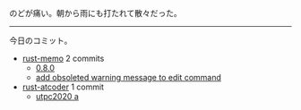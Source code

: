 のどが痛い。朝から雨にも打たれて散々だった。

---

今日のコミット。

- [rust-memo](https://github.com/bouzuya/rust-memo) 2 commits
  - [0.8.0](https://github.com/bouzuya/rust-memo/commit/6903ad5bcb6e5c041beb9d5d1aa80dfb1e941172)
  - [add obsoleted warning message to edit command](https://github.com/bouzuya/rust-memo/commit/000d927d3c2b4aee2c1c76b88a0fa9fc3c55a7f3)
- [rust-atcoder](https://github.com/bouzuya/rust-atcoder) 1 commit
  - [utpc2020 a](https://github.com/bouzuya/rust-atcoder/commit/fc3207ba6983bf1765dfbb1ea0f369ae9f0c0f56)
